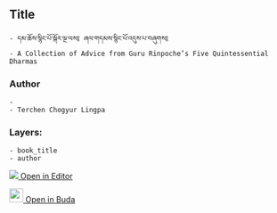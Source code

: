 ## Title
	- དམ་ཆོས་སྙིང་པོ་སྐོར་ལྔ་ལས༔ ཞལ་གདམས་སྙིང་པོ་འདུས་པ་བཞུགས༔
	- A Collection of Advice from Guru Rinpoche’s Five Quintessential Dharmas

### Author
	- 
	- Terchen Chogyur Lingpa

### Layers:
	- book_title
	- author


[<img src="https://img.icons8.com/color/25/000000/edit-property.png"> Open in Editor](http://editor.openpecha.org/P000082)

[<img width="25" src="https://library.bdrc.io/icons/BUDA-small.svg"> Open in Buda](https://library.bdrc.io/show/bdr:IE0OPP000082)
